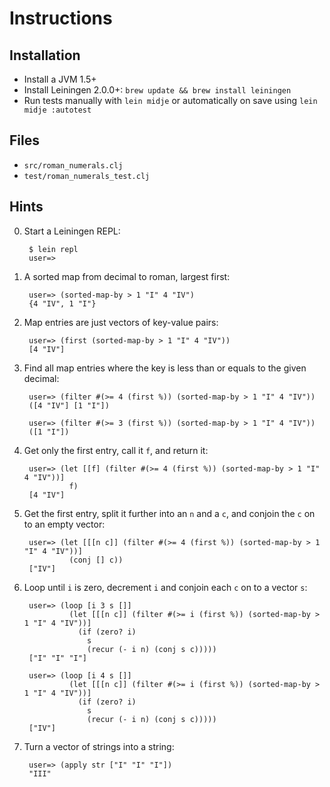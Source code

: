 # Instructions

## Installation

* Install a JVM 1.5+
* Install Leiningen 2.0.0+: `brew update && brew install leiningen`
* Run tests manually with `lein midje` or automatically on save using `lein midje :autotest`

## Files

* `src/roman_numerals.clj`
* `test/roman_numerals_test.clj`

## Hints

0. Start a Leiningen REPL:

        $ lein repl
        user=>

1. A sorted map from decimal to roman, largest first:

        user=> (sorted-map-by > 1 "I" 4 "IV")
        {4 "IV", 1 "I"}

2. Map entries are just vectors of key-value pairs:

        user=> (first (sorted-map-by > 1 "I" 4 "IV"))
        [4 "IV"]

3. Find all map entries where the key is less than or equals to the given decimal:

        user=> (filter #(>= 4 (first %)) (sorted-map-by > 1 "I" 4 "IV"))
        ([4 "IV"] [1 "I"])

        user=> (filter #(>= 3 (first %)) (sorted-map-by > 1 "I" 4 "IV"))
        ([1 "I"])

4. Get only the first entry, call it `f`, and return it:

        user=> (let [[f] (filter #(>= 4 (first %)) (sorted-map-by > 1 "I" 4 "IV"))]
                 f)
        [4 "IV"]

5. Get the first entry, split it further into an `n` and a `c`, and conjoin the `c` on to an empty vector:

        user=> (let [[[n c]] (filter #(>= 4 (first %)) (sorted-map-by > 1 "I" 4 "IV"))]
                 (conj [] c))
        ["IV"]

6. Loop until `i` is zero, decrement `i` and conjoin each `c` on to a vector `s`:

        user=> (loop [i 3 s []]
                 (let [[[n c]] (filter #(>= i (first %)) (sorted-map-by > 1 "I" 4 "IV"))]
                   (if (zero? i)
                     s
                     (recur (- i n) (conj s c)))))
        ["I" "I" "I"]

        user=> (loop [i 4 s []]
                 (let [[[n c]] (filter #(>= i (first %)) (sorted-map-by > 1 "I" 4 "IV"))]
                   (if (zero? i)
                     s
                     (recur (- i n) (conj s c)))))
        ["IV"]

7. Turn a vector of strings into a string:

        user=> (apply str ["I" "I" "I"])
        "III"
